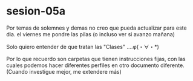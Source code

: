 # sesion-05a

Por temas de solemnes y demas no creo que pueda actualizar para este dia. el viernes me pondre las pilas (o incluso ver si avanzo mañana)

Solo quiero entender de que tratan las "Clases"	....φ(・∀・*)

Por lo que recuerdo son carpetas que tienen instrucciones fijas, con las cuales podemos hacer diferentes perfiles en otro documento diferente.
(Cuando investigue mejor, me extendere más)

